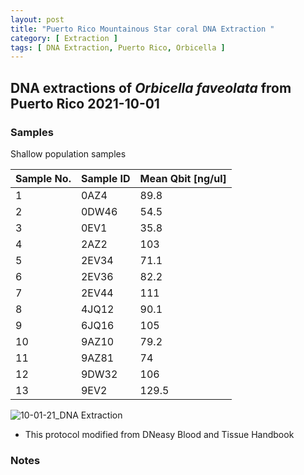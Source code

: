 ```yaml
---
layout: post
title: "Puerto Rico Mountainous Star coral DNA Extraction "
category: [ Extraction ]
tags: [ DNA Extraction, Puerto Rico, Orbicella ]
---
```


## DNA extractions of *Orbicella faveolata* from Puerto Rico 2021-10-01

### Samples

Shallow population samples

Sample No.   | Sample ID | Mean Qbit [ng/ul] |
------------ | ----------|--------------|
1            |    0AZ4   | 89.8  |   
2            |     0DW46 | 54.5 |
3            |   0EV1   | 35.8   |
4            |   2AZ2   | 103    |
5            |     2EV34   | 71.1|
6            |     2EV36   | 82.2|
7            |     2EV44  | 111   |   
8            |     4JQ12  | 90.1 |
9            |    6JQ16  |   105  |
10           |     9AZ10 |  79.2 |
11           |    9AZ81    |  74 |
12           |     9DW32  |  106 |   
13           |    9EV2   | 129.5  |


![10-01-21_DNA Extraction](https://raw.githubusercontent.com/matiasgoco/matiasgoco.github.io/master/images/Ofav_Shallow_Oct_01_21_13_Samples_Labeled.png)

* This protocol modified from DNeasy Blood and Tissue Handbook

### Notes


